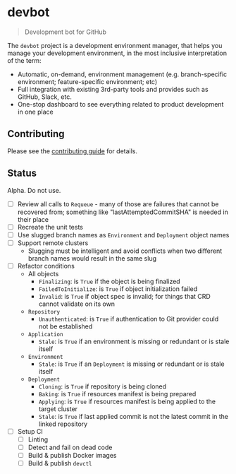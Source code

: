 # devbot

> Development bot for GitHub

The `devbot` project is a development environment manager, that helps you manage your development environment, in the
most inclusive interpretation of the term:

* Automatic, on-demand, environment management (e.g. branch-specific environment; feature-specific environment; etc)
* Full integration with existing 3rd-party tools and provides such as GitHub, Slack, etc.
* One-stop dashboard to see everything related to product development in one place

## Contributing

Please see the [contributing guide](.github/CONTRIBUTING.md) for details.

## Status

Alpha. Do not use.

- [ ] Review all calls to `Requeue` - many of those are failures that cannot be recovered from; something like "lastAttemptedCommitSHA" is needed in their place
- [ ] Recreate the unit tests
- [ ] Use slugged branch names as `Environment` and `Deployment` object names
- [ ] Support remote clusters
  - Slugging must be intelligent and avoid conflicts when two different branch names would result in the same slug
- [ ] Refactor conditions
  - All objects
    - `Finalizing`: is `True` if the object is being finalized
    - `FailedToInitialize`: is `True` if object initialization failed
    - `Invalid`: is `True` if object spec is invalid; for things that CRD cannot validate on its own
  - `Repository`
    - `Unauthenticated`: is `True` if authentication to Git provider could not be established
  - `Application`
    - `Stale`: is `True` if an environment is missing or redundant or is stale itself
  - `Environment`
    - `Stale`: is `True` if an `Deployment` is missing or redundant or is stale itself
  - `Deployment`
    - `Cloning`: is `True` if repository is being cloned
    - `Baking`: is `True` if resources manifest is being prepared
    - `Applying`: is `True` if resources manifest is being applied to the target cluster
    - `Stale`: is `True` if last applied commit is not the latest commit in the linked repository
- [ ] Setup CI
  - [ ] Linting
  - [ ] Detect and fail on dead code
  - [ ] Build & publish Docker images
  - [ ] Build & publish `devctl`
